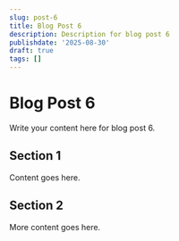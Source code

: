 ```yaml
---
slug: post-6
title: Blog Post 6
description: Description for blog post 6
publishdate: '2025-08-30'
draft: true
tags: []
---
```

# Blog Post 6

Write your content here for blog post 6.

## Section 1

Content goes here.

## Section 2

More content goes here.
